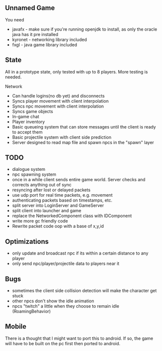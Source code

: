 Unnamed Game
----

You need
- javafx - make sure if you're running openjdk to install, as only the oracle java has it pre installed
- kyronet - networking library included
- fxgl - java game library included


State
----
All in a prototype state, only tested with up to 8 players. More testing is needed.

Network
- Can handle logins(no db yet) and disconnects
- Syncs player movement with client interpolation
- Syncs npc movement with client interpolation
- Syncs game objects
- In-game chat
- Player inventory
- Basic queueing system that can store messages until the client is ready to accept them
- Basic projectile system with client side prediction
- Server designed to read map file and spawn npcs in the "spawn" layer


TODO
----
- dialogue system
- npc spawning system
- once in a while client sends entire game world. Server checks and corrects anything out of sync
- resyncing after lost or delayed packets
- use udp port for real time packets, e.g. movement
- authenticating packets based on timestamps, etc.
- split server into LoginServer and GameServer
- split client into launcher and game
- replace the NetworkedComponent class with IDComponent
- write more gc friendly code
- Rewrite packet code oop with a base of x,y,id


Optimizations
----
- only update and broadcast npc if its within a certain distance to any player
- only send npc/player/projectile data to players near it


Bugs
----
- sometimes the client side collision detection will make the character get stuck
- other npcs don't show the idle animation
- npcs "twitch" a little when they choose to remain idle (RoamingBehavior)


Mobile
----
There is a thought that I might want to port this to android. If so, the game will have to be built on the pc first then ported to android.
